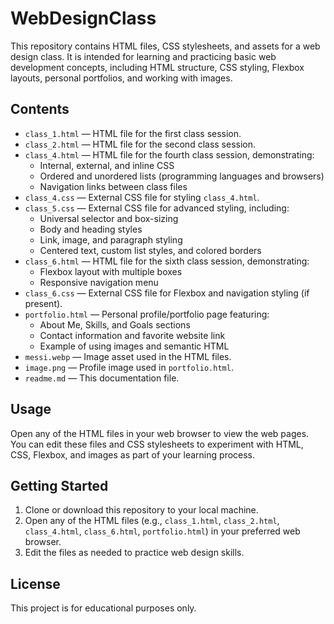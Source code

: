 # WebDesignClass

This repository contains HTML files, CSS stylesheets, and assets for a web design class. It is intended for learning and practicing basic web development concepts, including HTML structure, CSS styling, Flexbox layouts, personal portfolios, and working with images.

## Contents

- `class_1.html` — HTML file for the first class session.
- `class_2.html` — HTML file for the second class session.
- `class_4.html` — HTML file for the fourth class session, demonstrating:
  - Internal, external, and inline CSS
  - Ordered and unordered lists (programming languages and browsers)
  - Navigation links between class files
- `class_4.css` — External CSS file for styling `class_4.html`.
- `class_5.css` — External CSS file for advanced styling, including:
  - Universal selector and box-sizing
  - Body and heading styles
  - Link, image, and paragraph styling
  - Centered text, custom list styles, and colored borders
- `class_6.html` — HTML file for the sixth class session, demonstrating:
  - Flexbox layout with multiple boxes
  - Responsive navigation menu
- `class_6.css` — External CSS file for Flexbox and navigation styling (if present).
- `portfolio.html` — Personal profile/portfolio page featuring:
  - About Me, Skills, and Goals sections
  - Contact information and favorite website link
  - Example of using images and semantic HTML
- `messi.webp` — Image asset used in the HTML files.
- `image.png` — Profile image used in `portfolio.html`.
- `readme.md` — This documentation file.

## Usage

Open any of the HTML files in your web browser to view the web pages. You can edit these files and CSS stylesheets to experiment with HTML, CSS, Flexbox, and images as part of your learning process.

## Getting Started

1. Clone or download this repository to your local machine.
2. Open any of the HTML files (e.g., `class_1.html`, `class_2.html`, `class_4.html`, `class_6.html`, `portfolio.html`) in your preferred web browser.
3. Edit the files as needed to practice web design skills.

## License

This project is for educational purposes only.
